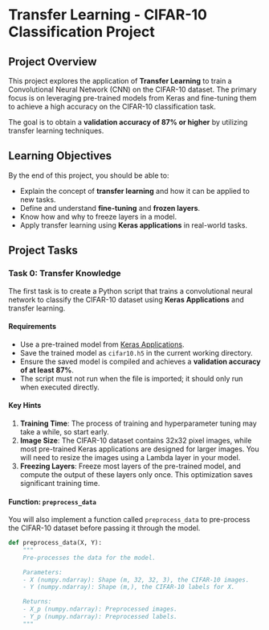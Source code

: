 # Transfer Learning - CIFAR-10 Classification Project

## Project Overview

This project explores the application of **Transfer Learning** to train a Convolutional Neural Network (CNN) on the CIFAR-10 dataset. The primary focus is on leveraging pre-trained models from Keras and fine-tuning them to achieve a high accuracy on the CIFAR-10 classification task.

The goal is to obtain a **validation accuracy of 87% or higher** by utilizing transfer learning techniques.

## Learning Objectives

By the end of this project, you should be able to:

- Explain the concept of **transfer learning** and how it can be applied to new tasks.
- Define and understand **fine-tuning** and **frozen layers**.
- Know how and why to freeze layers in a model.
- Apply transfer learning using **Keras applications** in real-world tasks.
  
## Project Tasks

### Task 0: Transfer Knowledge

The first task is to create a Python script that trains a convolutional neural network to classify the CIFAR-10 dataset using **Keras Applications** and transfer learning.

#### Requirements

- Use a pre-trained model from [Keras Applications](https://keras.io/api/applications/).
- Save the trained model as `cifar10.h5` in the current working directory.
- Ensure the saved model is compiled and achieves a **validation accuracy of at least 87%**.
- The script must not run when the file is imported; it should only run when executed directly.

#### Key Hints

1. **Training Time**: The process of training and hyperparameter tuning may take a while, so start early.
2. **Image Size**: The CIFAR-10 dataset contains 32x32 pixel images, while most pre-trained Keras applications are designed for larger images. You will need to resize the images using a Lambda layer in your model.
3. **Freezing Layers**: Freeze most layers of the pre-trained model, and compute the output of these layers only once. This optimization saves significant training time.

#### Function: `preprocess_data`

You will also implement a function called `preprocess_data` to pre-process the CIFAR-10 dataset before passing it through the model.

```python
def preprocess_data(X, Y):
    """
    Pre-processes the data for the model.

    Parameters:
    - X (numpy.ndarray): Shape (m, 32, 32, 3), the CIFAR-10 images.
    - Y (numpy.ndarray): Shape (m,), the CIFAR-10 labels for X.

    Returns:
    - X_p (numpy.ndarray): Preprocessed images.
    - Y_p (numpy.ndarray): Preprocessed labels.
    """
